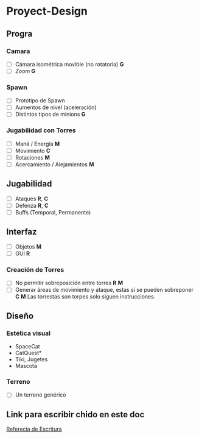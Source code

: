 # Proyect-Design
## Progra
### Camara
- [ ] Cámara isométrica movible (no rotatoria) **G**
- [ ] *Zoom* **G**

### Spawn
- [ ] Prototipo de Spawn
- [ ] Aumentos de nivel (aceleración)
- [ ] Distintos tipos de minions **G**

### Jugabilidad con Torres
- [ ] Maná / Energía **M**
- [ ] Movimiento **C**
- [ ] Rotaciones **M**
- [ ] Acercamiento / Alejamientos **M**

## Jugabilidad
- [ ] Ataques **R**, **C**
- [ ] Defenza **R**, **C**  
- [ ] Buffs (Temporal, Permanente)

## Interfaz
- [ ] Objetos **M**
- [ ] GUI **R**

### Creación de Torres
- [ ] No permitir sobreposición entre torres **R** **M**
- [ ] Generar áreas de movimiento y ataque, estas sí se pueden sobreponer  **C** **M**
Las torrestas son torpes solo siguen instrucciones.

## Diseño
### Estética visual
- SpaceCat  
- CatQuest*  
- Tiki, Jugetes  
- Mascota  

### Terreno
- [ ] Un terreno genérico  

## Link para escribir chido en este doc
[Referecia de Escritura](https://guides.github.com/features/mastering-markdown/)
